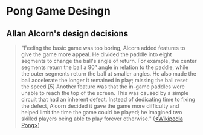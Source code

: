 # Pong Game Desingn

## Allan Alcorn's design decisions

> "Feeling the basic game was too boring, Alcorn added features to give the game more appeal. He divided the paddle into eight segments to change the ball's angle of return. For example, the center segments return the ball a 90° angle in relation to the paddle, while the outer segments return the ball at smaller angles. He also made the ball accelerate the longer it remained in play; missing the ball reset the speed.[5] Another feature was that the in-game paddles were unable to reach the top of the screen. This was caused by a simple circuit that had an inherent defect. Instead of dedicating time to fixing the defect, Alcorn decided it gave the game more difficulty and helped limit the time the game could be played; he imagined two skilled players being able to play forever otherwise." ([\<Wikipedia Pong\>](https://lite.duckduckgo.com/lite?kd=-1&kp=-1&q=en%20wikipedia%20pong))

